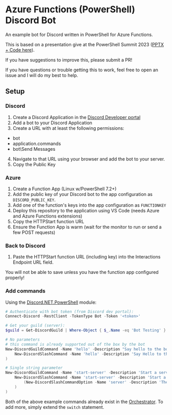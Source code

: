 # Azure Functions (PowerShell) Discord Bot

An example bot for Discord written in PowerShell for Azure Functions.

This is based on a presentation give at the PowerShell Summit 2023 ([PPTX + Code here](https://github.com/ThePoShWolf/Sessions/tree/master/2023-04-26%20-%20Building%20a%20serverless%20Discord%20bot)).

If you have suggestions to improve this, please submit a PR!

If you have questions or trouble getting this to work, feel free to open an issue and I will do my best to help.

## Setup

### Discord

1. Create a Discord Application in the [Discord Developer portal](https://discord.com/developers)
2. Add a bot to your Discord Application
3. Create a URL with at least the following permissions:
  - bot
  - application.commands
  - bot\Send Messages
4. Navigate to that URL using your browser and add the bot to your server.
5. Copy the Public Key

### Azure

1. Create a Function App (Linux w/PowerShell 7.2+)
2. Add the public key of your Discord bot to the app configuration as `DISCORD_PUBLIC_KEY`.
3. Add one of the function's keys into the app configuration as `FUNCTIONKEY`
4. Deploy this repository to the application using VS Code (needs Azure and Azure Functions extensions)
5. Copy the HTTPStart function URL
6. Ensure the Function App is warm (wait for the monitor to run or send a few POST requests)

### Back to Discord

1. Paste the HTTPStart function URL (including key) into the Interactions Endpoint URL field.

You will not be able to save unless you have the function app configured properly!

### Add commands

Using the [Discord.NET.PowerShell](https://github.com/theposhwolf/discord.net.powershell) module:

```powershell
# Authenticate with bot token (from Discord dev portal):
Connect-Discord -RestClient -TokenType Bot -Token '<token>'

# Get your guild (server):
$guild = Get-DiscordGuild | Where-Object { $_.Name -eq 'Bot Testing' }

# No parameters
# this command is already supported out of the box by the bot
New-DiscordGuildCommand -Name 'hello' -Description "Say hello to the bot" -Guild $guild -CommandBuilder (
    New-DiscordSlashCommand -Name 'hello' -Description 'Say Hello to the bot'
)

# Single string parameter
New-DiscordGuildCommand -Name 'start-server' -Description 'Start a server' -Guild $guild -CommandBuilder (
    New-DiscordSlashCommand -Name 'start-server' -Description 'Start a server' -Options @(
        (New-DiscordSlashCommandOption -Name 'server' -Description 'The selected server' -Type String)
    )
)
```

Both of the above example commands already exist in the [Orchestrator](orchestrator/run.ps1). To add more, simply extend the `switch` statement.